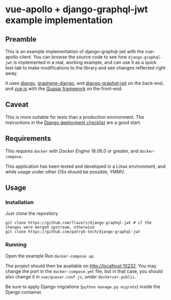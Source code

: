 # vue-apollo + django-graphql-jwt example implementation

## Preamble

This is an example implementation of django-graphql-jwt with the vue-apollo client. You can browse the source code to see how `django-graphql-jwt` is implemented in a real, working example, and can use it as a quick test-lab to make modifications to the library and see changes reflected right away.

It uses [django](https://www.djangoproject.com/), [graphene-django](https://docs.graphene-python.org/projects/django/en/latest/), and [django-graphql-jwt](https://github.com/flavors/django-graphql-jwt) on the back-end, and [vue.js](https://vuejs.org/) with the [Quasar framework](https://quasar.dev/) on the front-end.

## Caveat

This is more suitable for tests than a production environment. The instructions in the [Django deployment checklist](https://docs.djangoproject.com/en/3.0/howto/deployment/checklist/) are a good start.

## Requirements

This requires `docker` with *Docker Engine* 18.06.0 or greater, and `docker-compose`.

This application has been tested and developed in a Linux environment, and while usage under other OSs should be possible, YMMV.

## Usage

### Installation

Just clone the repository.

    git clone https://github.com/flavors/django-graphql-jwt # if the changes were merged upstream, otherwise
    git clone https://github.com/patryk-tech/django-graphql-jwt

### Running

Open the example 
Run `docker-compose up`.

The project should then be available on [http://localhost:10232](http://localhost:10232). You may change the port in the `docker-compose.yml` file, but in that case, you should also change it in `vue/quasar.conf.js`, under `devServer.public`.

Be sure to apply Django migrations (`python manage.py migrate`) inside the Django container.
